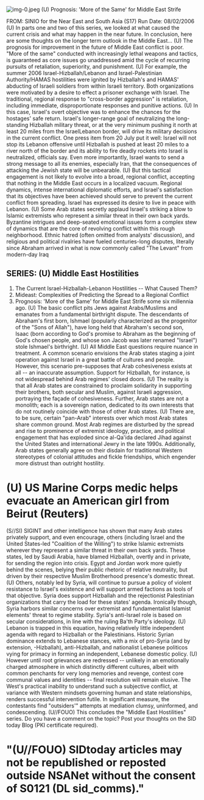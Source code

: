![img-0.jpeg](img-0.jpeg)
(U) Prognosis: 'More of the Same' for Middle East Strife

FROM:
SINIO for the Near East and South Asia (S17) Run Date: 08/02/2006
(U) In parts one and two of this series, we looked at what caused the current crisis and what may happen in the near future. In conclusion, here are some thoughts on the longer term outlook in the Middle East...
(U) The prognosis for improvement in the future of Middle East conflict is poor. "More of the same" conducted with increasingly lethal weapons and tactics, is guaranteed as core issues go unaddressed amid the cycle of recurring pursuits of retaliation, superiority, and punishment.
(U) For example, the summer 2006 Israel-Hizballah/Lebanon and Israel-Palestinian Authority/HAMAS hostilities were ignited by Hizballah's and HAMAS' abducting of Israeli soldiers from within Israeli territory. Both organizations were motivated by a desire to effect a prisoner exchange with Israel. The traditional, regional response to "cross-border aggression" is retaliation, including immediate, disproportionate responses and punitive actions.
(U) In this case, Israel's overt objective was to enhance the chances for the hostages' safe return. Israel's longer-range goal of neutralizing the long-standing Hizballah military threat, or at the very minimum pushing it north at least 20 miles from the IsraelLebanon border, will drive its military decisions in the current conflict. One press item from 20 July put it well: Israel will not stop its Lebanon offensive until Hizballah is pushed at least 20 miles to a river north of the border and its ability to fire deadly rockets into Israel is neutralized, officials say. Even more importantly, Israel wants to send a strong message to all its enemies, especially Iran, that the consequences of attacking the Jewish state will be unbearable.
(U) But this tactical engagement is not likely to evolve into a broad, regional conflict, accepting that nothing in the Middle East occurs in a localized vacuum. Regional dynamics, intense international diplomatic efforts, and Israel's satisfaction that its objectives have been achieved should serve to prevent the current conflict from spreading. Israel has expressed its desire to live in peace with Lebanon.
(U) Some Arab states secretly applaud Israel's striking a blow to Islamic extremists who represent a similar threat in their own back yards. Byzantine intrigues and deep-seated emotional issues form a complex stew of dynamics that are the core of revolving conflict within this rough neighborhood. Ethnic hatred (often omitted from analysts' discussion), and religious and political rivalries have fueled centuries-long disputes, literally since Abraham arrived in what is now commonly called "The Levant" from modern-day Iraq

## SERIES: (U) Middle East Hostilities

1. The Current Israel-Hizballah-Lebanon Hostilities -- What Caused Them?
2. Mideast: Complexities of Predicting the Spread to a Regional Conflict
3. Prognosis: 'More of the Same' for Middle East Strife
some six millennia ago.
(U) The basic conflict pits Jews against Arabs/Muslims and emanates from a fundamental birthright dispute. The descendants of Abraham's first born, Ishmael (popularly characterized as the progenitor of the "Sons of Allah"), have long held that Abraham's second son, Isaac (born according to God's promise to Abraham as the beginning of God's chosen people, and whose son Jacob was later renamed "Israel") stole Ishmael's birthright.
(U) All Middle East questions require nuance in treatment. A common scenario envisions the Arab states staging a joint operation against Israel in a great battle of cultures and people. However, this scenario pre-supposes that Arab cohesiveness exists at all -- an inaccurate assumption. Support for Hizballah, for instance, is not widespread behind Arab regimes' closed doors.
(U) The reality is that all Arab states are constrained to proclaim solidarity in supporting their brothers, both secular and Muslim, against Israeli aggression, portraying the façade of cohesiveness. Further, Arab states are not a monolith; each is a sovereign nation, dedicated to its own interests that do not routinely coincide with those of other Arab states.
(U) There are, to be sure, certain "pan-Arab" interests over which most Arab states share common ground. Most Arab regimes are disturbed by the spread and rise to prominence of extremist ideology, practice, and political engagement that has exploded since al-Qa'ida declared Jihad against the United States and international Jewry in the late 1990s. Additionally, Arab states generally agree on their disdain for traditional Western stereotypes of colonial attitudes and fickle friendships, which engender more distrust than outright hostility.

# (U) US Marine Corps medic helps evacuate an American girl from Beirut (Reuters) 

(S//SI) SIGINT and other intelligence has shown that many Arab states privately support, and even encourage, others (including Israel and the United States-led "Coalition of the Willing") to strike Islamic extremists wherever they represent a similar threat in their own back yards. These states, led by Saudi Arabia, have blamed Hizballah, overtly and in private, for sending the region into crisis. Egypt and Jordan work more quietly behind the scenes, belying their public rhetoric of relative neutrality, but driven by their respective Muslim Brotherhood presence's domestic threat.
(U) Others, notably led by Syria, will continue to pursue a policy of violent resistance to Israel's existence and will support armed factions as tools of that objective. Syria does support Hizballah and the rejectionist Palestinian organizations that carry the load for these states' agenda. Ironically though, Syria harbors similar concerns over extremist and fundamentalist Islamist elements' threat to regime stability. Syria's anti-Israel role is based on secular considerations, in line with the ruling Ba'th Party's ideology.
(U) Lebanon is trapped in this equation, having relatively little independent agenda with regard to Hizballah or the Palestinians. Historic Syrian dominance extends to Lebanese stances, with a mix of pro-Syria (and by extension, -Hizballah), anti-Hizballah, and nationalist Lebanese politicos vying for primacy in forming an independent, Lebanese domestic policy.
(U) However until root grievances are redressed -- unlikely in an emotionally charged atmosphere in which distinctly different cultures, albeit with common penchants for very long memories and revenge, contest core communal values and identities -- final resolution will remain elusive. The West's practical inability to understand such a subjective conflict, at variance with Western mindsets governing human and state relationships, renders successful intervention futile. In significant measure, the contestants find "outsiders'" attempts at mediation clumsy, uninformed, and condescending.
(U//FOUO) This concludes the "Middle East Hostilities" series. Do you have a comment on the topic? Post your thoughts on the SID today Blog (PKI certificate required).

# "(U//FOUO) SIDtoday articles may not be republished or reposted outside NSANet without the consent of S0121 (DL sid_comms)."
